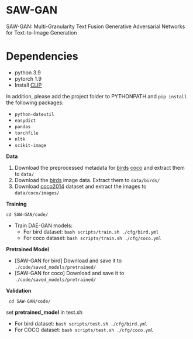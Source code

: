 # SAW-GAN
SAW-GAN: Multi-Granularity Text Fusion Generative Adversarial Networks for Text-to-Image Generation

# Dependencies
- python 3.9
- pytorch 1.9
- Install [CLIP](https://github.com/openai/CLIP)
  
In addition, please add the project folder to PYTHONPATH and `pip install` the following packages:
- `python-dateutil`
- `easydict`
- `pandas`
- `torchfile`
- `nltk`
- `scikit-image`

**Data**
1. Download the preprocessed metadata for [birds](https://drive.google.com/file/d/1I6ybkR7L64K8hZOraEZDuHh0cCJw5OUj/view?usp=sharing) [coco](https://drive.google.com/file/d/15Fw-gErCEArOFykW3YTnLKpRcPgI_3AB/view?usp=sharing) and extract them to `data/`
2. Download the [birds](http://www.vision.caltech.edu/visipedia/CUB-200-2011.html) image data. Extract them to `data/birds/`
3. Download [coco2014](http://cocodataset.org/#download) dataset and extract the images to `data/coco/images/`

**Training**
  ```
  cd SAW-GAN/code/
  ```
- Train DAE-GAN models:
  - For bird dataset: `bash scripts/train.sh ./cfg/bird.yml`
  - For coco dataset: `bash scripts/train.sh ./cfg/coco.yml`

**Pretrained Model**
- [SAW-GAN for bird]    Download and save it to `./code/saved_models/pretrained/`
- [SAW-GAN for coco]    Download and save it to `./code/saved_models/pretrained/`

**Validation**
 ```
  cd SAW-GAN/code/
  ```
set **pretrained_model** in test.sh
- For bird dataset: `bash scripts/test.sh ./cfg/bird.yml`
- For COCO dataset: `bash scripts/test.sh ./cfg/coco.yml`
